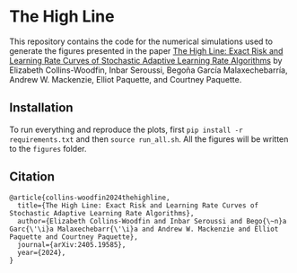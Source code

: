 # The High Line

This repository contains the code for the numerical simulations used to generate the figures presented in the paper
[The High Line: Exact Risk and Learning Rate Curves of Stochastic
Adaptive Learning Rate Algorithms](https://arxiv.org/abs/2405.19585)
by Elizabeth Collins-Woodfin, Inbar Seroussi, Begoña García Malaxechebarría, Andrew W. Mackenzie, Elliot Paquette, and Courtney Paquette.

## Installation
To run everything and reproduce the plots, first `pip install -r requirements.txt` and then `source run_all.sh`.
All the figures will be written to the `figures` folder.

## Citation
```
@article{collins-woodfin2024thehighline,
  title={The High Line: Exact Risk and Learning Rate Curves of Stochastic Adaptive Learning Rate Algorithms}, 
  author={Elizabeth Collins-Woodfin and Inbar Seroussi and Bego{\~n}a Garc{\'\i}a Malaxechebarr{\'\i}a and Andrew W. Mackenzie and Elliot Paquette and Courtney Paquette}, 
  journal={arXiv:2405.19585}, 
  year={2024},
}  
```
